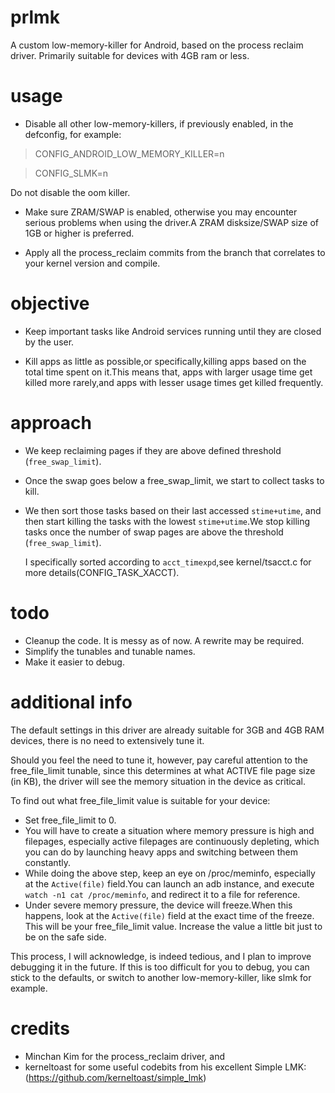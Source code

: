 # prlmk

A custom low-memory-killer for Android, based on the process reclaim driver.
Primarily suitable for devices with 4GB ram or less.

# usage

 - Disable all other low-memory-killers, if previously enabled, in the defconfig, for example:
> CONFIG_ANDROID_LOW_MEMORY_KILLER=n

> CONFIG_SLMK=n

 Do not disable the oom killer.

- Make sure ZRAM/SWAP is enabled, otherwise you may encounter serious problems when using the driver.A ZRAM disksize/SWAP size of 1GB or higher is preferred.

- Apply all the process_reclaim commits from the branch that correlates to your kernel version and compile.

# objective

- Keep important tasks like Android services running
  until they are closed by the user.

- Kill apps as little as possible,or specifically,killing apps based
  on the total time spent on it.This means that, apps with larger usage
  time get killed more rarely,and apps with lesser usage times get
  killed frequently.

# approach

- We keep reclaiming pages if they are above defined threshold
  (`free_swap_limit`).

- Once the swap goes below a free_swap_limit, we start to collect tasks to kill.

- We then sort those tasks based on their last accessed `stime+utime`,
  and then start killing the tasks with the lowest `stime+utime`.We stop
  killing tasks once the number of swap pages are above the threshold
  (`free_swap_limit`).

  I specifically sorted according to `acct_timexpd`,see kernel/tsacct.c for
  more details(CONFIG_TASK_XACCT).

# todo

- Cleanup the code. It is messy as of now. A rewrite may be required.
- Simplify the tunables and tunable names.
- Make it easier to debug.

# additional info

The default settings in this driver are already suitable for 3GB and 4GB RAM devices, there is no need to extensively tune it.

Should you feel the need to tune it, however, pay careful attention to the free_file_limit
tunable, since this determines at what ACTIVE file page size (in KB), the driver will see the memory situation in the device as critical.

To find out what free_file_limit value is suitable for your device:

- Set free_file_limit to 0.
- You will have to create a situation where memory pressure is high and filepages, especially active filepages are continuously depleting, which you can do by launching heavy apps and switching between them constantly.
- While doing the above step, keep an eye on /proc/meminfo, especially at the `Active(file)` field.You can launch an adb instance, and execute `watch -n1 cat /proc/meminfo`, and redirect it to a file for reference.
- Under severe memory pressure, the device will freeze.When this happens, look at the `Active(file)` field at the exact time of the freeze. This will be your free_file_limit value. Increase the value a little bit just to be on the safe side.

This process, I will acknowledge, is indeed tedious, and I plan to improve debugging it in the future. If this is too difficult for you to debug, you can stick to the defaults, or switch to another low-memory-killer, like slmk for example.

# credits

- Minchan Kim for the process_reclaim driver, and
- kerneltoast for some useful codebits from his excellent Simple LMK:
(https://github.com/kerneltoast/simple_lmk)
